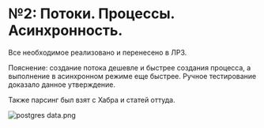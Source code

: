 # №2: Потоки. Процессы. Асинхронность.
Все необходимое реализовано и перенесено в ЛР3.

Пояснение: создание потока дешевле и быстрее создания процесса, а выполнение в асинхронном режиме еще быстрее.
Ручное тестирование доказало данное утверждение.

Также парсинг был взят с Хабра и статей оттуда.

![postgres data.png](..%2Fimg%2Fpostgres%20data.png)